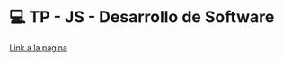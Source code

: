 <h1> 💻 TP - JS - Desarrollo de Software</h1>

<a href="https://bpalomba.github.io/tp-js/">Link a la pagina<a/>
